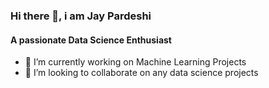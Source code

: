 ### Hi there 👋, i am Jay Pardeshi
#### A passionate Data Science Enthusiast
* 🔭 I’m currently working on Machine Learning Projects
* 👯 I’m looking to collaborate on any data science projects


<!--
**Jaypardeshii/Jaypardeshii** is a ✨ _special_ ✨ repository because its `README.md` (this file) appears on your GitHub profile.

Here are some ideas to get you started:

- 🔭 I’m currently working on 
- 🌱 I’m interested in Data Science and Machine Learning  
- 👯 I’m looking to collaborate on 
- 🤔 I’m looking for help with ...
- 💬 Ask me about ...
- 📫 How to reach me: ...
- 😄 Pronouns: ...
- ⚡ Fun fact: ...
-->
